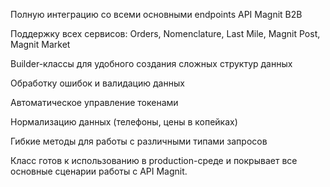 Полную интеграцию со всеми основными endpoints API Magnit B2B

Поддержку всех сервисов: Orders, Nomenclature, Last Mile, Magnit Post, Magnit Market

Builder-классы для удобного создания сложных структур данных

Обработку ошибок и валидацию данных

Автоматическое управление токенами

Нормализацию данных (телефоны, цены в копейках)

Гибкие методы для работы с различными типами запросов

Класс готов к использованию в production-среде и покрывает все основные сценарии работы с API Magnit.